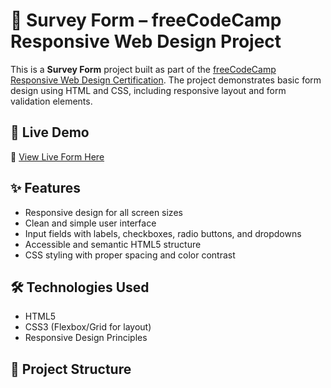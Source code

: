 # 📝 Survey Form – freeCodeCamp Responsive Web Design Project

This is a **Survey Form** project built as part of the [freeCodeCamp Responsive Web Design Certification](https://www.freecodecamp.org/learn/). The project demonstrates basic form design using HTML and CSS, including responsive layout and form validation elements.

## 🚀 Live Demo

🔗 [View Live Form Here](https://survey-form-codex.netlify.app)

## ✨ Features

- Responsive design for all screen sizes
- Clean and simple user interface
- Input fields with labels, checkboxes, radio buttons, and dropdowns
- Accessible and semantic HTML5 structure
- CSS styling with proper spacing and color contrast

## 🛠️ Technologies Used

- HTML5
- CSS3 (Flexbox/Grid for layout)
- Responsive Design Principles

## 📁 Project Structure
